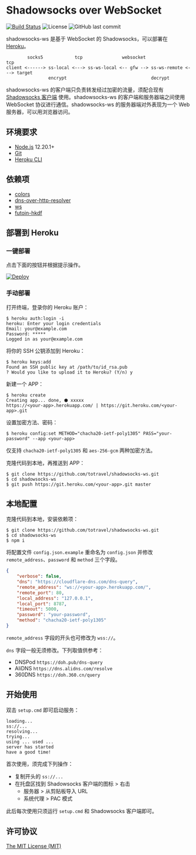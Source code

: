 
# Shadowsocks over WebSocket

[![Build Status](https://travis-ci.org/totravel/shadowsocks-ws.svg?branch=master)](https://travis-ci.org/totravel/shadowsocks-ws)
![License](https://img.shields.io/github/license/totravel/shadowsocks-ws)
![GitHub last commit](https://img.shields.io/github/last-commit/totravel/shadowsocks-ws)

shadowsocks-ws 是基于 WebSocket 的 Shadowsocks，可以部署在 [Heroku](https://www.heroku.com/)。

```
        socks5            tcp               websocket                tcp
client <------> ss-local <---> ss-ws-local <-- gfw --> ss-ws-remote <---> target
                encrypt                                decrypt
```

shadowsocks-ws 的客户端只负责转发经过加密的流量，须配合现有 [Shadowsocks 客户端](https://github.com/shadowsocks/shadowsocks-windows) 使用。shadowsocks-ws 的客户端和服务器端之间使用 WebSocket 协议进行通信。shadowsocks-ws 的服务器端对外表现为一个 Web 服务器，可以用浏览器访问。

## 环境要求

- [Node.js](https://nodejs.org/zh-cn/download/current) 12.20.1+
- [Git](https://gitforwindows.org/)
- [Heroku CLI](https://devcenter.heroku.com/articles/heroku-cli)

## 依赖项

- [colors](https://github.com/Marak/colors.js)
- [dns-over-http-resolver](https://github.com/vasco-santos/dns-over-http-resolver)
- [ws](https://github.com/websockets/ws)
- [futoin-hkdf](https://github.com/futoin/util-js-hkdf)

## 部署到 Heroku

### 一键部署

点击下面的按钮并根据提示操作。

[![Deploy](https://www.herokucdn.com/deploy/button.svg)](https://heroku.com/deploy?template=https://github.com/GreenKaylin/sssssss)

### 手动部署

打开终端，登录你的 Heroku 账户：

```shell
$ heroku auth:login -i
heroku: Enter your login credentials
Email: your@example.com
Password: *****
Logged in as your@example.com
```

将你的 SSH 公钥添加到 Heroku：

```shell
$ heroku keys:add
Found an SSH public key at /path/to/id_rsa.pub
? Would you like to upload it to Heroku? (Y/n) y
```

新建一个 APP：

```shell
$ heroku create
Creating app... done, ⬢ xxxxx
https://<your-app>.herokuapp.com/ | https://git.heroku.com/<your-app>.git
```

设置加密方法、密码：

```shell
$ heroku config:set METHOD="chacha20-ietf-poly1305" PASS="your-password" --app <your-app>
```

仅支持 `chacha20-ietf-poly1305` 和 `aes-256-gcm` 两种加密方法。

克隆代码到本地，再推送到 APP：

```shell
$ git clone https://github.com/totravel/shadowsocks-ws.git
$ cd shadowsocks-ws
$ git push https://git.heroku.com/<your-app>.git master
```

## 本地配置

克隆代码到本地，安装依赖项：

```shell
$ git clone https://github.com/totravel/shadowsocks-ws.git
$ cd shadowsocks-ws
$ npm i
```

将配置文件 `config.json.example` 重命名为 `config.json` 并修改 `remote_address`、`password` 和 `method` 三个字段。

```json
{
    "verbose": false,
    "dns": "https://cloudflare-dns.com/dns-query",
    "remote_address": "ws://<your-app>.herokuapp.com/",
    "remote_port": 80,
    "local_address": "127.0.0.1",
    "local_port": 8787,
    "timeout": 5000,
    "password": "your-password",
    "method": "chacha20-ietf-poly1305"
}
```

`remote_address` 字段的开头也可修改为 `wss://`。

`dns` 字段一般无须修改。下列取值供参考：

- DNSPod `https://doh.pub/dns-query`
- AliDNS `https://dns.alidns.com/resolve`
- 360DNS `https://doh.360.cn/query`

## 开始使用

双击 `setup.cmd` 即可启动服务：

```shell
loading...
ss://...
resolving...
trying...
using ... used ...
server has started
have a good time!
```

首次使用，须完成下列操作：

- 复制开头的 `ss://...`
- 在托盘区找到 Shadowsocks 客户端的图标 > 右击
    - 服务器 > 从剪贴板导入 URL
    - 系统代理 > PAC 模式

此后每次使用只须运行 `setup.cmd` 和 Shadowsocks 客户端即可。

## 许可协议

[The MIT License (MIT)](http://opensource.org/licenses/MIT)
